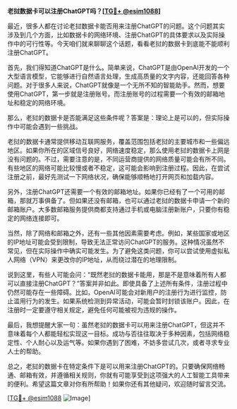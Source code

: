 **老挝数据卡可以注册ChatGPT吗？[[TG💪+ @esim1088](https://t.me/s/esim1088)]**

最近，很多人都在讨论老挝数据卡能否用来注册ChatGPT的问题。这个问题其实涉及到几个方面，比如数据卡的网络环境、注册ChatGPT的具体要求以及实际操作中的可行性等。今天咱们就来聊聊这个话题，看看老挝的数据卡到底能不能顺利注册ChatGPT。

首先，我们得知道ChatGPT是什么。简单来说，ChatGPT是由OpenAI开发的一个大型语言模型，它能够进行自然语言处理，生成高质量的文字内容，还能回答各种问题。对于很多人来说，ChatGPT就像是一个无所不知的智能助手。然而，想要使用ChatGPT，第一步就是注册账号。而注册账号的过程需要一个有效的邮箱地址和稳定的网络环境。

那么，老挝的数据卡是否能满足这些条件呢？答案是：理论上是可以的，但实际操作中可能会遇到一些挑战。

老挝的数据卡通常提供移动互联网服务，覆盖范围包括老挝的主要城市和一些偏远地区。如果你所在的区域信号良好，网络速度稳定，那么使用老挝的数据卡上网是没有问题的。不过，需要注意的是，不同运营商提供的网络质量可能会有所不同。有些地区的网络可能比较慢或者不稳定，这可能会影响到注册过程。因此，在尝试注册之前，最好先测试一下网络状况，确保能够顺畅地打开网页和加载内容。

另外，注册ChatGPT还需要一个有效的邮箱地址。如果你已经有了一个可用的邮箱，那就万事俱备了。但如果还没有邮箱，也可以通过老挝的数据卡申请一个新的邮箱账户。大多数邮箱服务提供商都支持通过手机或电脑注册新账户，只要你有稳定的网络连接即可。

当然，除了网络和邮箱之外，还有一些其他因素需要考虑。例如，某些国家或地区的IP地址可能会受到限制，导致无法正常访问ChatGPT的服务。这种情况虽然不常见，但在实际操作中确实可能发生。为了避免这类问题，你可以尝试使用虚拟私人网络（VPN）来更改你的IP地址，从而绕过潜在的地理限制。

说到这里，有些人可能会问：“既然老挝的数据卡能用，那是不是意味着所有人都可以直接注册ChatGPT？”答案并非如此。即使具备了上述所有条件，注册过程中仍然可能存在一些障碍。比如，OpenAI可能会对新用户的注册行为进行监控，防止滥用行为的发生。如果系统检测到异常活动，可能会暂时封锁该账户。因此，在注册时一定要遵守相关规定，避免任何可能被视为违规的操作。

最后，我想提醒大家一句：虽然老挝的数据卡可以用来注册ChatGPT，但这并不意味着每个人都能轻松实现这一目标。成功与否往往取决于多种因素，包括网络稳定性、个人耐心以及运气等。如果你遇到了困难，不妨多尝试几次，或者寻求专业人士的帮助。

总之，老挝的数据卡在特定条件下是可以用来注册ChatGPT的。只要确保网络畅通、邮箱有效，并遵循相关规则，你就有可能享受到这项强大的人工智能工具带来的便利。希望这篇文章对你有所帮助！如果你还有其他疑问，欢迎随时留言交流。

[[TG💪+ @esim1088](https://t.me/s/esim1088) ![Image](https://i.postimg.cc/4NQfJmqS/Snipaste-2025-05-13-00-14-12.png)]